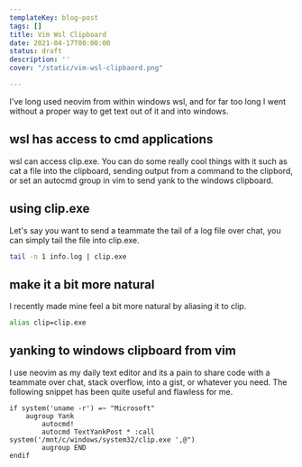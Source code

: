 ```yaml
---
templateKey: blog-post
tags: []
title: Vim Wsl Clipboard
date: 2021-04-17T00:00:00
status: draft
description: ''
cover: "/static/vim-wsl-clipbaord.png"

---
```


I've long used neovim from within windows wsl, and for far too long I went
without a proper way to get text out of it and into windows.


## wsl has access to cmd applications

wsl can access clip.exe.  You can do some really cool things with it such as
cat a file into the clipboard, sending output from a command to the clipbord,
or set an autocmd group in vim to send yank to the windows clipboard.

## using clip.exe

Let's say you want to send a teammate the tail of a log file over chat, you can
simply tail the file into clip.exe.

``` bash
tail -n 1 info.log | clip.exe
```

## make it a bit more natural

I recently made mine feel a bit more natural by aliasing it to clip.

``` bash
alias clip=clip.exe
```

## yanking to windows clipboard from vim

I use neovim as my daily text editor and its a pain to share code with a
teammate over chat, stack overflow, into a gist, or whatever you need.  The
following snippet has been quite useful and flawless for me.

``` vim
if system('uname -r') =~ "Microsoft"
    augroup Yank
        autocmd!
        autocmd TextYankPost * :call system('/mnt/c/windows/system32/clip.exe ',@")
        augroup END
endif
```
